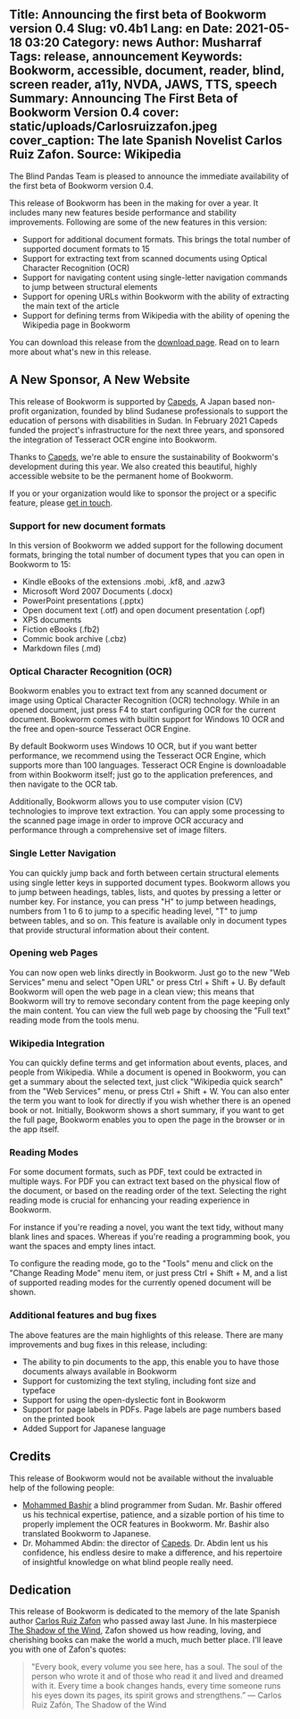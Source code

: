 Title: Announcing the first beta of Bookworm version 0.4
Slug: v0.4b1
Lang: en
Date: 2021-05-18 03:20
Category: news
Author: Musharraf
Tags: release, announcement
Keywords: Bookworm, accessible, document, reader, blind, screen reader, a11y, NVDA, JAWS, TTS, speech
Summary: Announcing The First Beta of Bookworm Version 0.4
cover: static/uploads/Carlosruizzafon.jpeg
cover_caption: The late Spanish Novelist Carlos Ruiz Zafon.  Source: Wikipedia
--------------------------------------

The Blind Pandas Team is pleased to announce the immediate availability of the first beta of Bookworm version 0.4.

This release of Bookworm has been in the making for over a year. It includes many new features beside performance and stability improvements. Following are some of the new features in this version:

* Support for additional document formats. This brings the total number of supported document formats to 15
* Support for extracting text from scanned documents using Optical Character Recognition (OCR)
* Support for navigating content using single-letter navigation commands to jump between structural elements
* Support for opening URLs within Bookworm with the ability of extracting the main text of the article
* Support for defining terms from Wikipedia with the ability of opening the Wikipedia page in Bookworm

You can download this release from the [download page](https://getbookworm.com/download/). Read on to learn more about what's new in this release.

## A New Sponsor, A New Website

This release of Bookworm is supported by [Capeds](https://capeds.org), A Japan based non-profit organization, founded by blind Sudanese professionals to support the education of persons with disabilities in Sudan. In February 2021 Capeds funded the project's infrastructure for the next three years, and sponsored the integration of Tesseract OCR engine into Bookworm.

Thanks to [Capeds](https://capeds.org), we're able to ensure the sustainability of Bookworm's development during this year. We also created this beautiful, highly accessible website to be the permanent home of Bookworm.

If you or your organization would like to sponsor the project or a specific feature, please [get in touch](https://getbookworm.com/contact-us/).

### Support for new document formats

In this version of Bookworm we added support for the following document formats, bringing the total number of document types that you can open in Bookworm to 15:

* Kindle eBooks of the extensions .mobi, .kf8, and .azw3
* Microsoft Word 2007 Documents (.docx)
* PowerPoint presentations (.pptx)
* Open document text (.otf) and open document presentation (.opf)
* XPS documents
* Fiction eBooks (.fb2)
* Commic book archive (.cbz)
* Markdown files (.md)

### Optical Character Recognition (OCR)

Bookworm enables you to extract text from any scanned document or image using Optical Character Recognition (OCR) technology. While in an opened document, just press F4 to start configuring OCR for the current document. Bookworm comes with builtin support for Windows 10 OCR and the free and open-source Tesseract OCR Engine.

By default Bookworm uses Windows 10 OCR, but if you want better performance, we recommend using the Tesseract OCR Engine, which supports more than 100 languages. Tesseract OCR Engine is downloadable from within Bookworm itself; just go to the application preferences, and then navigate to the OCR tab.

Additionally, Bookworm allows you to use computer vision (CV) technologies to improve text extraction. You can apply some processing to the scanned page image in order to improve OCR accuracy and performance through a comprehensive set of image filters.

### Single Letter Navigation

You can quickly jump back and forth between certain structural elements using single letter keys in supported document types. Bookworm allows you to jump between headings, tables, lists, and quotes by pressing a letter or number key. For instance, you can press "H" to jump between headings, numbers from 1 to 6 to jump to a specific heading level, "T" to jump between tables, and so on. This feature is available only in document types that provide structural information about their content.

### Opening web Pages

You can now open web links directly in Bookworm. Just go to the new "Web Services" menu and select "Open URL" or press Ctrl + Shift + U. By default Bookworm will open the web page in a clean  view; this means that Bookworm will try to remove secondary content from the page keeping only the main content. You can view the full web page by choosing the "Full text"  reading mode from the tools menu.

### Wikipedia Integration

You can quickly define terms and get information about events, places, and people from Wikipedia. While a document is opened in Bookworm, you can get a summary about the selected text, just click "Wikipedia quick search" from the "Web Services" menu, or press Ctrl + Shift + W. You can also enter the term you want to look for directly if you wish whether there is an opened book or not. Initially, Bookworm shows a short summary, if you want to get the full page, Bookworm enables you to open the page in the browser or in the app itself.

### Reading Modes

For some document formats, such as PDF, text could be extracted in multiple ways. For PDF you can extract text based on the physical flow of the document, or based on the reading order of the text. Selecting the right reading mode is crucial for enhancing your reading experience in Bookworm.

For instance  if you're reading a novel, you want the text tidy, without many blank lines and spaces. Whereas if you're reading a programming book, you want the spaces and empty lines intact.

To configure the reading mode, go to the "Tools"  menu and click on the "Change Reading Mode" menu item, or just press Ctrl + Shift + M, and a list of supported reading modes for the currently opened document will be shown.

### Additional features and bug fixes

The above features are the main highlights of this release. There are many improvements and bug fixes in this release, including:

* The ability to pin documents to the app, this enable you to have those documents always available in Bookworm
* Support for customizing the text styling, including font size and typeface 
* Support for using the open-dyslectic font in Bookworm
 * Support for page labels in PDFs. Page labels are page numbers based on the printed book
 * Added Support for Japanese language

## Credits

This release of Bookworm would not be available without the invaluable help of the following people:

* [Mohammed Bashir](http://bashir.taibat.com/) a blind programmer from Sudan. Mr. Bashir offered us his technical expertise, patience, and a sizable portion  of his time to properly implement the OCR features in Bookworm. Mr. Bashir also translated Bookworm to Japanese. 
* Dr. Mohammed Abdin: the director of [Capeds](https://capeds.org). Dr. Abdin lent us his confidence, his endless desire to make a difference, and his repertoire of insightful knowledge on what blind people really need.

## Dedication

This release of Bookworm is dedicated to the memory of the late Spanish author [Carlos Ruiz Zafon](https://en.wikipedia.org/wiki/Carlos_Ruiz_Zaf%C3%B3n) who passed away last June. In his masterpiece [The Shadow of the Wind](https://en.wikipedia.org/wiki/The_Shadow_of_the_Wind), Zafon showed us how reading, loving, and cherishing books can make the world a much, much better place. I'll leave you with one of Zafon's quotes:

> "Every book, every volume you see here, has a soul. The soul of the person who wrote it and of those who read it and lived and dreamed with it. Every time a book changes hands, every time someone runs his eyes down its pages, its spirit grows and strengthens.”  &mdash; Carlos Ruiz Zafón, The Shadow of the Wind
